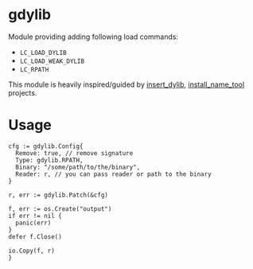 # gdylib

Module providing adding following load commands:
* `LC_LOAD_DYLIB`
* `LC_LOAD_WEAK_DYLIB`
* `LC_RPATH`

This module is heavily inspired/guided by [insert_dylib](https://github.com/tyilo/insert_dylib), [install_name_tool](https://www.unix.com/man-page/osx/1/install_name_tool/) projects.

# Usage

```golang
cfg := gdylib.Config{
  Remove: true, // remove signature
  Type: gdylib.RPATH,
  Binary: "/some/path/to/the/binary",
  Reader: r, // you can pass reader or path to the binary
}

r, err := gdylib.Patch(&cfg)

f, err := os.Create("output")
if err != nil {
  panic(err)
}
defer f.Close()

io.Copy(f, r)
}
